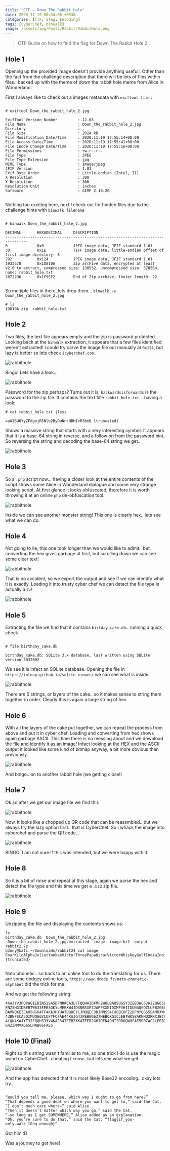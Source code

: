 ```yaml
---
title: "CTF — Down The Rabbit Hole"
date: 2020-11-19 00:34:00 +0530
categories: [CTF, Steg, Encoding]
tags: [CyberChef, binwalk]
image: /assets/img/Posts/Rabbit/RabbitHole.png
---
```


> CTF Guide on how to find the flag for Down The Rabbit Hole 2.

## Hole 1
Opening up the provided image doesn't provide anything usefull. Other than the fact from the challenge description that there will be lots of files within files.. backed up with the theme of down the rabbit hole meme from Alice in Wonderland.

First I always like to check out a images metadata with `exiftool file` :

``` shell

# exiftool Down_the_rabbit_hole_2.jpg

ExifTool Version Number         : 12.08
File Name                       : Down_the_rabbit_hole_2.jpg
Directory                       : .
File Size                       : 2024 kB
File Modification Date/Time     : 2020:11:19 17:55:14+08:00
File Access Date/Time           : 2020:11:19 17:55:41+08:00
File Inode Change Date/Time     : 2020:11:19 17:55:16+08:00
File Permissions                : rw-r--r--
File Type                       : JPEG
File Type Extension             : jpg
MIME Type                       : image/jpeg
JFIF Version                    : 1.01
Exif Byte Order                 : Little-endian (Intel, II)
X Resolution                    : 300
Y Resolution                    : 300
Resolution Unit                 : inches
Software                        : GIMP 2.10.20


```

Nothing too exciting here, next I check out for hidden files due to the challenge hints with `binwalk filename`

``` shell

# binwalk Down_the_rabbit_hole_2.jpg 

DECIMAL       HEXADECIMAL     DESCRIPTION
--------------------------------------------------------------------------------
0             0x0             JPEG image data, JFIF standard 1.01
30            0x1E            TIFF image data, little-endian offset of first image directory: 8
292           0x124           JPEG image data, JFIF standard 1.01
1933578       0x1D810A        Zip archive data, encrypted at least v2.0 to extract, compressed size: 138532, uncompressed size: 570564, name: rabbit_hole.txt
2072290       0x1F9EE2        End of Zip archive, footer length: 22


```

So multiple files in there, lets drop them... `binwalk -e Down_the_rabbit_hole_2.jpg `

``` shell
# ls
1D810A.zip  rabbit_hole.txt

```
## Hole 2

Two files, the text file appears empty and the zip is password protected. Looking back at the `binwalk` extraction, it appears that a few files identified weren't extracted! I could try carve the image file out manually at `0x124`, but lazy is better so lets check `icyberchef.com`.


![rabbithole](/assets/img/Posts/Rabbit/RabbitHole1.png)

Bingo! Lets have a look...

![rabbithole](/assets/img/Posts/Rabbit/RabbitHole2.png)

Password for the zip perhaps? Turns out it is, `backwardsisforwards` is the password to the zip file. It contains the text fille `rabbit_hole.txt`... having a look:

``` shell
# cat rabbit_hole.txt |less

=oAI6U0YyZFdgojR5Nlb2ByOuNncHBHIvR3bnB {truncated}

```

Shows a massive string that starts with a very interesting symbol. It appears that it is a base-64 string in reverse, and a follow on from the password hint. So reversing the string and decoding the base-64 string we get..

![rabbithole](/assets/img/Posts/Rabbit/RabbitHole3.png)

## Hole 3

So a `.php` script now... having a closer look at the entire contents of the script shows some Alice in Wonderland dialogue and some very strange looking script. At first glance it looks obfuscated, therefore it is worth throwing it at an online `php` de-obfuscation tool.

![rabbithole](/assets/img/Posts/Rabbit/RabbitHole4.png)

Inside we can see another monster string! This one is clearly hex.. lets see what we can do.


## Hole 4

Not going to lie, this one took longer than we would like to admit.. but converting the hex gives garbage at first, but scrolling down we can see some clear text!

![rabbithole](/assets/img/Posts/Rabbit/RabbitHole5.png)

That is no accident, so we export the output and see if we can identify what it is exactly. Loading it into trusty cyber chef we can detect the file type is actually a `7z`!

![rabbithole](/assets/img/Posts/Rabbit/RabbitHole6.png)

## Hole 5

Extracting the file we find that it contains `birtday_cake.db`.. running a quick check

``` shell

# file birthday_cake.db 

birthday_cake.db: SQLite 3.x database, last written using SQLite version 3032002

```

We see it is infact an SQLite database. Opening the file in `https://inloop.github.io/sqlite-viewer/` we can see what is inside:

![rabbithole](/assets/img/Posts/Rabbit/RabbitHole7.png)

There are 5 strings, or layers of the cake.. so it makes sense to string them together in order. Clearly this is again a large string of hex.

## Hole 6

With all the layers of the cake put together, we can repeat the process from above and put it in cyber chef. Loading and converting from hex shows again garbage ASCII. This time there is no messing about and we download the file and identify it as an image! Infact looking at the HEX and the ASCII output it looked like some kind of bitmap anyway, a bit more obvious than previously.

![rabbithole](/assets/img/Posts/Rabbit/RabbitHole8.png)

And bingo.. on to another rabbit hole (we getting close!)


## Hole 7

Ok so after we get our image file we find this

![rabbithole](/assets/img/Posts/Rabbit/RabbitHole9.png)

Now, it looks like a chopped up QR code that can be reassmbled.. but we always try the lazy option first.. that is CyberChef. So I whack the image into cyberchef and parse the QR code...

![rabbithole](/assets/img/Posts/Rabbit/RabbitHole10.png)

BINGO! I am not sure if this was intended, but we were happy with it.

## Hole 8

So it is a bit of rinse and repeat at this stage, again we parse the hex and detect the file type and this time we get a `.bz2` zip file.

![rabbithole](/assets/img/Posts/Rabbit/RabbitHole11.png)

## Hole 9

Unzipping the file and displaying the contents shows us:

``` shell
ls
birthday_cake.db  Down_the_rabbit_hole_2.jpg  _Down_the_rabbit_hole_2.jpg.extracted  image  image.bz2  output  rabbit2.7z
b3nny@kali:~/Downloads/rabbit2$ cat image
FourKiloAlphaJulietYankeeVictorThreePapaOscarVictorWhiskeyGolfIndiaIndiaDeltaZuluNovemberFiveTwoSierraAlphaFiveDeltaFoxtrotNovember {truncated}


```
Nato phonetic.. so back to an online tool to do the translating for us. There are some dodgey online tools, `https://www.dcode.fr/nato-phonetic-alphabet` did the trick for me.

And we get the following string:

``` shell
4KAJYV3POVWGIIDZN52SA5DFNRWCA3LFFQQHA3DFMFZWKLBAO5UGSY3IEB3WC6JAJEQG65LHNB2CA5DPEBTW6IDGOJXW2IDIMVZGKP7CQCOQVYUATRKGQYLUEBSGK4D
FNZSHGIDBEBTW633EEBSGKYLMEBXW4IDXNBSXEZJAPFXXKIDXMFXHIIDUN4QGOZLUEB2G6LHCQCOSA43BNFSCA5DIMUQEGYLUFYFOFAE4JEQGI33O4KAJS5BANV2WG2
BAMNQXEZJAO5UGK4TF4KAJHYUATUQHGYLJMQQEC3DJMNSS4CXCQCOFI2DFNYQGS5BAMRXWK43O4KAJS5BANVQXI5DFOIQHO2DJMNUCA53BPEQHS33VEBTW6LHCQCOSA
43BNFSCA5DIMUQEGYLUFYFOFAE44KAJG43PEBWG63THEBQXGICJEBTWK5BAKNHU2RKXJBCVERJM4KAJ2ICBNRUWGZJAMFSGIZLEEBQXGIDBNYQGK6DQNRQW4YLUNFXW
4LQK4KAJYT3IFQQHS33V4KAJS4TFEBZXK4TFEB2G6IDEN4QHI2DBOQWOFAE5EBZWC2LEEB2GQZJAINQXILBA4KAJYZTMMFTXW2LGL54W65JNN5XGY6JOO5QWY227NQY
G4ZZNMVXG65LHNB66FAE5

```

## Hole 10 (Final)

Right so this string wasn't familiar to me, so one trick I do is use the magic wand on CyberChef.. cheating I know.. but lets see what we get:

![rabbithole](/assets/img/Posts/Rabbit/RabbitHole12.png)

And the app has detected that it is most likely Base32 encoding.. okay lets try.. 



``` shell

“Would you tell me, please, which way I ought to go from here?”
“That depends a good deal on where you want to get to,” said the Cat.
“I don’t much care where–” said Alice.
“Then it doesn’t matter which way you go,” said the Cat.
“–so long as I get SOMEWHERE,” Alice added as an explanation.
“Oh, you’re sure to do that,” said the Cat, “flag{if_you-only.walk_l0ng-enough}”

```

Got him :D

Was a journey to get here!



